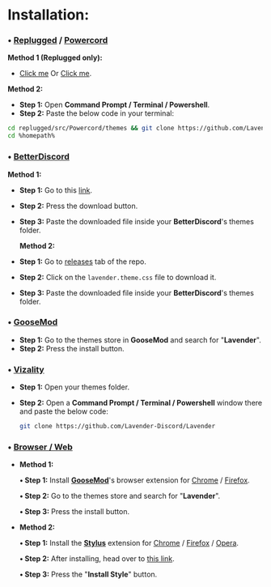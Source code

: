 # Installation:

### • [Replugged](https://replugged.dev/) / [Powercord](https://powercord.dev/)

**Method 1 (Replugged only):**

- [Click me](https://replugged.dev/install?url=Lavender-Discord/Lavender) Or
  [Click me](https://replugged.dev/install?url=https://github.com/Lavender-Discord/Lavender).

**Method 2:**

- **Step 1:** Open **Command Prompt / Terminal / Powershell**.
- **Step 2:** Paste the below code in your terminal:

```bash
cd replugged/src/Powercord/themes && git clone https://github.com/Lavender-Discord/Lavender
cd %homepath%
```

### • [BetterDiscord](https://betterdiscord.app/)

**Method 1:**

- **Step 1:** Go to this [link](https://betterdiscord.app/theme/Lavender).
- **Step 2:** Press the download button.
- **Step 3:** Paste the downloaded file inside your **BetterDiscord**'s themes folder.

  **Method 2:**

- **Step 1:** Go to [releases](https://github.com/Lavender-Discord/Lavender/releases) tab of the
  repo.
- **Step 2:** Click on the `lavender.theme.css` file to download it.
- **Step 3:** Paste the downloaded file inside your **BetterDiscord**'s themes folder.

### • [GooseMod](https://goosemod.com/)

- **Step 1:** Go to the themes store in **GooseMod** and search for "**Lavender**".
- **Step 2:** Press the install button.

### • [Vizality](https://vizality.com/)

- **Step 1:** Open your themes folder.

- **Step 2:** Open a **Command Prompt / Terminal / Powershell** window there and paste the below
  code:

  ```bash
  git clone https://github.com/Lavender-Discord/Lavender
  ```

### • [Browser / Web](https://github.com/Lavender-Discord/Lavender#browser--web)

- **Method 1:**

  **• Step 1:** Install [**GooseMod**](https://goosemod.com)'s browser extension for
  [Chrome](https://chrome.google.com/webstore/detail/goosemod-for-web/clgkdcccmbjmjdbdgcigpocfkkjeaeld)
  / [Firefox](https://addons.mozilla.org/en-US/firefox/addon/goosemod-for-web/).

  **• Step 2:** Go to the themes store and search for "**Lavender**".

  **• Step 3:** Press the install button.

- **Method 2:**

  **• Step 1:** Install the [**Stylus**](https://add0n.com/stylus.html) extension for
  [Chrome](https://chrome.google.com/webstore/detail/stylus/clngdbkpkpeebahjckkjfobafhncgmne) /
  [Firefox](https://addons.mozilla.org/en-US/firefox/addon/styl-us/) /
  [Opera](https://github.com/openstyles/stylus/wiki/Opera,-Outdated-Stylus).

  **• Step 2:** After installing, head over to
  [this link](https://lavender-discord.github.io/Lavender/clients/lavender.user.css).

  **• Step 3:** Press the "**Install Style**" button.
